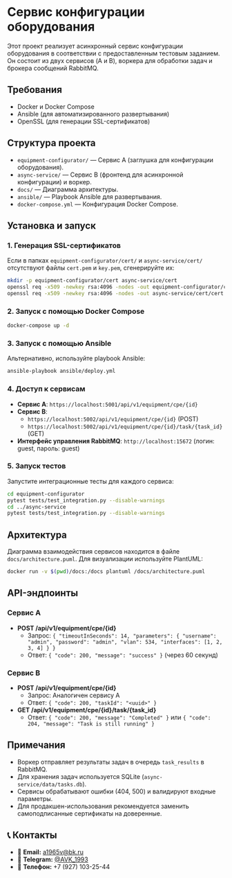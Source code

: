 # Сервис конфигурации оборудования

Этот проект реализует асинхронный сервис конфигурации оборудования в соответствии с предоставленным тестовым заданием. Он состоит из двух сервисов (A и B), воркера для обработки задач и брокера сообщений RabbitMQ.

## Требования
- Docker и Docker Compose
- Ansible (для автоматизированного развертывания)
- OpenSSL (для генерации SSL-сертификатов)

## Структура проекта
- `equipment-configurator/` — Сервис A (заглушка для конфигурации оборудования).
- `async-service/` — Сервис B (фронтенд для асинхронной конфигурации) и воркер.
- `docs/` — Диаграмма архитектуры.
- `ansible/` — Playbook Ansible для развертывания.
- `docker-compose.yml` — Конфигурация Docker Compose.

## Установка и запуск

### 1. Генерация SSL-сертификатов
Если в папках `equipment-configurator/cert/` и `async-service/cert/` отсутствуют файлы `cert.pem` и `key.pem`, сгенерируйте их:

```bash
mkdir -p equipment-configurator/cert async-service/cert
openssl req -x509 -newkey rsa:4096 -nodes -out equipment-configurator/cert/cert.pem -keyout equipment-configurator/cert/key.pem -days 365 -subj "/CN=localhost"
openssl req -x509 -newkey rsa:4096 -nodes -out async-service/cert/cert.pem -keyout async-service/cert/key.pem -days 365 -subj "/CN=localhost"
```

### 2. Запуск с помощью Docker Compose
```bash
docker-compose up -d
```

### 3. Запуск с помощью Ansible
Альтернативно, используйте playbook Ansible:

```bash
ansible-playbook ansible/deploy.yml
```

### 4. Доступ к сервисам
- **Сервис A**: `https://localhost:5001/api/v1/equipment/cpe/{id}`
- **Сервис B**: 
  - `https://localhost:5002/api/v1/equipment/cpe/{id}` (POST)
  - `https://localhost:5002/api/v1/equipment/cpe/{id}/task/{task_id}` (GET)
- **Интерфейс управления RabbitMQ**: `http://localhost:15672` (логин: guest, пароль: guest)

### 5. Запуск тестов
Запустите интеграционные тесты для каждого сервиса:

```bash
cd equipment-configurator
pytest tests/test_integration.py --disable-warnings
cd ../async-service
pytest tests/test_integration.py --disable-warnings
```

## Архитектура
Диаграмма взаимодействия сервисов находится в файле `docs/architecture.puml`. Для визуализации используйте PlantUML:

```bash
docker run -v $(pwd)/docs:/docs plantuml /docs/architecture.puml
```

## API-эндпоинты
### Сервис A
- **POST /api/v1/equipment/cpe/{id}**
  - Запрос: `{ "timeoutInSeconds": 14, "parameters": { "username": "admin", "password": "admin", "vlan": 534, "interfaces": [1, 2, 3, 4] } }`
  - Ответ: `{ "code": 200, "message": "success" }` (через 60 секунд)

### Сервис B
- **POST /api/v1/equipment/cpe/{id}**
  - Запрос: Аналогичен сервису A
  - Ответ: `{ "code": 200, "taskId": "<uuid>" }`
- **GET /api/v1/equipment/cpe/{id}/task/{task_id}**
  - Ответ: `{ "code": 200, "message": "Completed" }` или `{ "code": 204, "message": "Task is still running" }`

## Примечания
- Воркер отправляет результаты задач в очередь `task_results` в RabbitMQ.
- Для хранения задач используется SQLite (`async-service/data/tasks.db`).
- Сервисы обрабатывают ошибки (404, 500) и валидируют входные параметры.
- Для продакшен-использования рекомендуется заменить самоподписанные сертификаты на доверенные.

## 📞 Контакты

- 📨 **Email:** [a1965v@bk.ru](mailto:a1965v@bk.ru)  
- 💬 **Telegram:** [@AVK_1993](https://t.me/AVK_1993)  
- 📱 **Телефон:** +7 (927) 103-25-44
